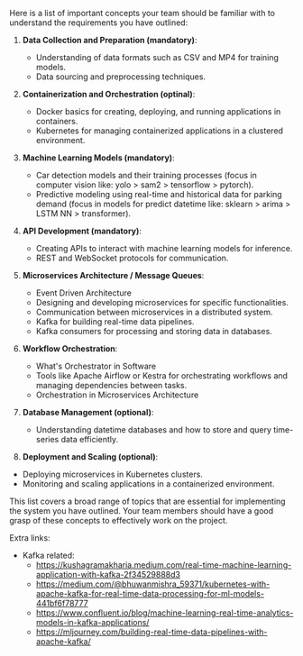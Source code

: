 Here is a list of important concepts your team should be familiar with to understand the requirements you have outlined:

1. **Data Collection and Preparation (mandatory)**:
   - Understanding of data formats such as CSV and MP4 for training models.
   - Data sourcing and preprocessing techniques.

2. **Containerization and Orchestration (optinal)**:
   - Docker basics for creating, deploying, and running applications in containers.
   - Kubernetes for managing containerized applications in a clustered environment.

3. **Machine Learning Models (mandatory)**:
   - Car detection models and their training processes (focus in computer vision like: yolo > sam2 > tensorflow > pytorch).
   - Predictive modeling using real-time and historical data for parking demand (focus in models for predict datetime like: sklearn > arima > LSTM NN > transformer).

4. **API Development (mandatory)**:
   - Creating APIs to interact with machine learning models for inference.
   - REST and WebSocket protocols for communication.

5. **Microservices Architecture / Message Queues**:
   - Event Driven Architecture
   - Designing and developing microservices for specific functionalities.
   - Communication between microservices in a distributed system.
   - Kafka for building real-time data pipelines.
   - Kafka consumers for processing and storing data in databases.

7. **Workflow Orchestration**:
   - What's Orchestrator in Software
   - Tools like Apache Airflow or Kestra for orchestrating workflows and managing dependencies between tasks.
   - Orchestration in Microservices Architecture

9. **Database Management (optional)**:
   - Understanding datetime databases and how to store and query time-series data efficiently.

10. **Deployment and Scaling (optional)**:
   - Deploying microservices in Kubernetes clusters.
   - Monitoring and scaling applications in a containerized environment.

This list covers a broad range of topics that are essential for implementing the system you have outlined. Your team members should have a good grasp of these concepts to effectively work on the project.


Extra links:
- Kafka related:
  - https://kushagramakharia.medium.com/real-time-machine-learning-application-with-kafka-2f34529888d3
  - https://medium.com/@bhuwanmishra_59371/kubernetes-with-apache-kafka-for-real-time-data-processing-for-ml-models-441bf6f78777
  - https://www.confluent.io/blog/machine-learning-real-time-analytics-models-in-kafka-applications/
  - https://mljourney.com/building-real-time-data-pipelines-with-apache-kafka/
